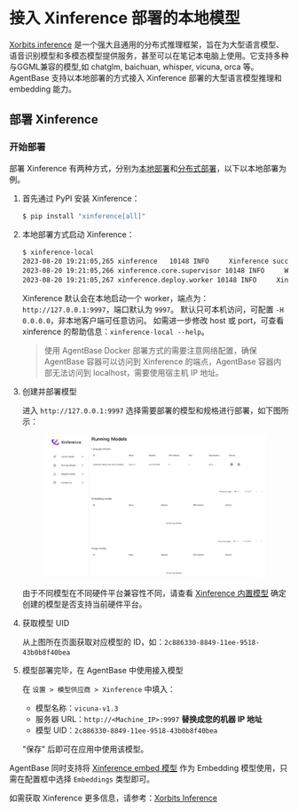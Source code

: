 # 接入 Xinference 部署的本地模型

[Xorbits inference](https://github.com/xorbitsai/inference) 是一个强大且通用的分布式推理框架，旨在为大型语言模型、语音识别模型和多模态模型提供服务，甚至可以在笔记本电脑上使用。它支持多种与GGML兼容的模型,如 chatglm, baichuan, whisper, vicuna, orca 等。 AgentBase 支持以本地部署的方式接入 Xinference 部署的大型语言模型推理和 embedding 能力。

## 部署 Xinference

### 开始部署

部署 Xinference 有两种方式，分别为[本地部署](https://github.com/xorbitsai/inference/blob/main/README\_zh\_CN.md#%E6%9C%AC%E5%9C%B0%E9%83%A8%E7%BD%B2)和[分布式部署](https://github.com/xorbitsai/inference/blob/main/README\_zh\_CN.md#%E5%88%86%E5%B8%83%E5%BC%8F%E9%83%A8%E7%BD%B2)，以下以本地部署为例。

1.  首先通过 PyPI 安装 Xinference：

    ```bash
    $ pip install "xinference[all]"
    ```
2.  本地部署方式启动 Xinference：

    ```bash
    $ xinference-local
    2023-08-20 19:21:05,265 xinference   10148 INFO     Xinference successfully started. Endpoint: http://127.0.0.1:9997
    2023-08-20 19:21:05,266 xinference.core.supervisor 10148 INFO     Worker 127.0.0.1:37822 has been added successfully
    2023-08-20 19:21:05,267 xinference.deploy.worker 10148 INFO     Xinference worker successfully started.
    ```

    Xinference 默认会在本地启动一个 worker，端点为：`http://127.0.0.1:9997`，端口默认为 `9997`。 默认只可本机访问，可配置 `-H 0.0.0.0`，非本地客户端可任意访问。 如需进一步修改 host 或 port，可查看 xinference 的帮助信息：`xinference-local --help`。

    > 使用 AgentBase Docker 部署方式的需要注意网络配置，确保 AgentBase 容器可以访问到 Xinference 的端点，AgentBase 容器内部无法访问到 localhost，需要使用宿主机 IP 地址。
3.  创建并部署模型

    进入 `http://127.0.0.1:9997` 选择需要部署的模型和规格进行部署，如下图所示：

    <figure><img src="../../.gitbook/assets/image (16) (1).png" alt=""><figcaption></figcaption></figure>

    由于不同模型在不同硬件平台兼容性不同，请查看 [Xinference 内置模型](https://inference.readthedocs.io/en/latest/models/builtin/index.html) 确定创建的模型是否支持当前硬件平台。
4.  获取模型 UID

    从上图所在页面获取对应模型的 ID，如：`2c886330-8849-11ee-9518-43b0b8f40bea`
5.  模型部署完毕，在 AgentBase 中使用接入模型

    在 `设置 > 模型供应商 > Xinference` 中填入：

    * 模型名称：`vicuna-v1.3`
    * 服务器 URL：`http://<Machine_IP>:9997` **替换成您的机器 IP 地址**
    * 模型 UID：`2c886330-8849-11ee-9518-43b0b8f40bea`

    "保存" 后即可在应用中使用该模型。

AgentBase 同时支持将 [Xinference embed 模型](https://github.com/xorbitsai/inference/blob/main/README\_zh\_CN.md#%E5%86%85%E7%BD%AE%E6%A8%A1%E5%9E%8B) 作为 Embedding 模型使用，只需在配置框中选择 `Embeddings` 类型即可。

如需获取 Xinference 更多信息，请参考：[Xorbits Inference](https://github.com/xorbitsai/inference/blob/main/README\_zh\_CN.md)
